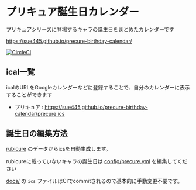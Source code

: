 # プリキュア誕生日カレンダー
プリキュアシリーズに登場するキャラの誕生日をまとめたカレンダーです

https://sue445.github.io/precure-birthday-calendar/

[![CircleCI](https://circleci.com/gh/sue445/precure-birthday-calendar/tree/master.svg?style=svg)](https://circleci.com/gh/sue445/precure-birthday-calendar/tree/master)

## ical一覧
icalのURLをGoogleカレンダーなどに登録することで、自分のカレンダーに表示することができます

* プリキュア : https://sue445.github.io/precure-birthday-calendar/precure.ics

## 誕生日の編集方法
[rubicure](https://github.com/sue445/rubicure) のデータからicsを自動生成します。

rubicureに載っていないキャラの誕生日は [config/precure.yml](config/precure.yml) を編集してください

[docs/](docs/) の `ics` ファイルはCIでcommitされるので基本的に手動変更不要です。
